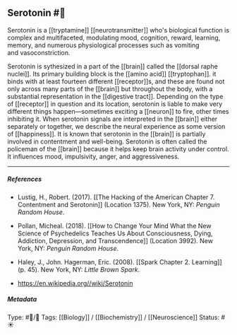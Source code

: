 ## Serotonin  #🧠 

Serotonin is a [[tryptamine]] [[neurotransmitter]] who's biological function is complex and multifaceted, modulating mood, cognition, reward, learning, memory, and numerous physiological processes such as vomiting and vasoconstriction. 

Serotonin is sythesized in a part of the [[brain]] called the [[dorsal raphe nuclei]]. Its primary building block is the [[amino acid]] [[tryptophan]]. it binds with at least fourteen different [[receptor]]s, and these are found not only across many parts of the [[brain]] but throughout the body, with a substantial representation in the [[digestive tract]]. Depending on the type of [[receptor]] in question and its location, serotonin is liable to make very different things happen—sometimes exciting a [[neuron]] to fire, other times inhibiting it. When serotonin signals are interpreted in the [[brain]] either separately or together, we describe the neural experience as some version of [[happiness]]. It is known that serotonin in the [[brain]] is partially involved in contentment and well-being. Serotonin is often called the policeman of the [[brain]] because it helps keep brain activity under control. It influences mood, impulsivity, anger, and aggressiveness.

___

##### References

- Lustig, H., Robert. (2017). [[The Hacking of the American Chapter 7. Contentment and Serotonin]] (Location 1375). New York, NY: _Penguin Random House_.

- Pollan, Micheal. (2018). [[How to Change Your Mind What the New Science of Psychedelics Teaches Us About Consciousness, Dying, Addiction, Depression, and Transcendence]] (Location 3992). New York, NY: _Penguin Random House_. 

- Haley, J., John. Hagerman, Eric. (2008). [[Spark Chapter 2. Learning]]  (p. 45). New York, NY: _Little Brown Spark_.

- https://en.wikipedia.org//wiki/Serotonin 

##### Metadata

Type: #🔵/🔵 
Tags: [[Biology]] / [[Biochemistry]] / [[Neuroscience]] 
Status: #☀️ 